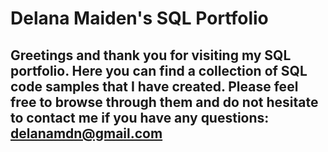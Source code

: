 # Delana Maiden's SQL Portfolio

## Greetings and thank you for visiting my SQL portfolio. Here you can find a collection of SQL code samples that I have created. Please feel free to browse through them and do not hesitate to contact me if you have any questions: delanamdn@gmail.com
